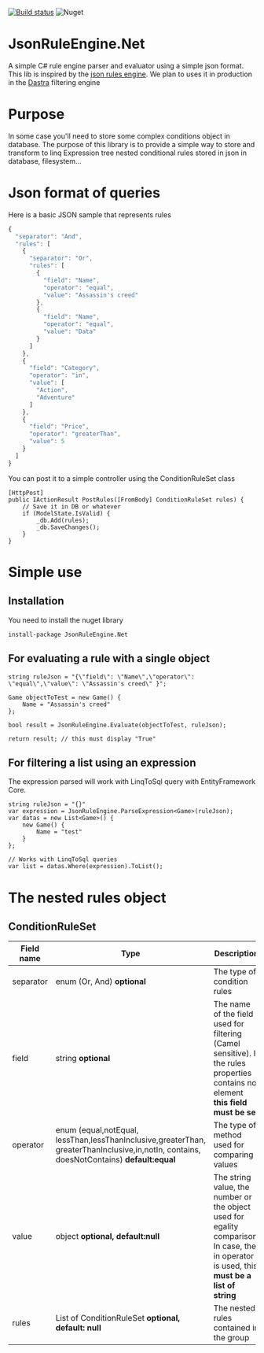 

[![Build status](https://ci.appveyor.com/api/projects/status/r430k8vb29wjjsfd?svg=true)](https://ci.appveyor.com/project/antoinebidault/jsonruleengine-net)
![Nuget](https://img.shields.io/nuget/v/JsonRuleEngine.Net)

# JsonRuleEngine.Net

A simple C# rule engine parser and evaluator using a simple json format.
This lib is inspired by the [json rules engine](https://github.com/cachecontrol/json-rules-engine).
We plan to uses it in production in the [Dastra](https://www.dastra.eu) filtering engine 

# Purpose
In some case you'll need to store some complex conditions object in database. The purpose of this library is to provide a simple way to store and transform to linq Expression tree nested conditional rules stored in json in database, filesystem... 

# Json format of queries
Here is a basic JSON sample that represents rules
```javascript
{
  "separator": "And",
  "rules": [
    {
      "separator": "Or",
      "rules": [
        {
          "field": "Name",
          "operator": "equal",
          "value": "Assassin's creed"
        },
        {
          "field": "Name",
          "operator": "equal",
          "value": "Data"
        }
      ]
    },
    {
      "field": "Category",
      "operator": "in",
      "value": [
        "Action",
        "Adventure"
      ]
    },
    {
      "field": "Price",
      "operator": "greaterThan",
      "value": 5
    }
  ]
}
```

You can post it to a simple controller using the ConditionRuleSet class
```CSharp
[HttpPost]
public IActionResult PostRules([FromBody] ConditionRuleSet rules) {
    // Save it in DB or whatever
    if (ModelState.IsValid) {
	    _db.Add(rules);
	    _db.SaveChanges();
    }
}

```


# Simple use

## Installation
You need to install the nuget library
```
install-package JsonRuleEngine.Net
```

## For evaluating a rule with a single object
```CSharp
string ruleJson = "{\"field\": \"Name\",\"operator\": \"equal\",\"value\": \"Assassin's creed\" }";

Game objectToTest = new Game() { 
    Name = "Assassin's creed"
};

bool result = JsonRuleEngine.Evaluate(objectToTest, ruleJson);

return result; // this must display "True"
```

## For filtering a list using an expression
The expression parsed will work with LinqToSql query with EntityFramework Core.
```CSharp
string ruleJson = "{}"
var expression = JsonRuleEngine.ParseExpression<Game>(ruleJson);
var datas = new List<Game>() {
    new Game() {
        Name = "test"
    }
};

// Works with LinqToSql queries
var list = datas.Where(expression).ToList();
```

# The nested rules object
## ConditionRuleSet
|Field name| Type| Description |
|--|--|--|
|separator|enum (Or, And) **optional**| The type of condition rules  |
|field|string **optional**| The name of the field used for filtering (Camel sensitive). If the rules properties contains no element **this field must be set**  |
|operator|enum (equal,notEqual,  lessThan,lessThanInclusive,greaterThan, greaterThanInclusive,in,notIn, contains,  doesNotContains) **default:equal**| The type of method used for comparing values |
|value|object **optional, default:null**| The string value, the number or the object used for egality comparison. In case, the in operator is used, this **must be a list of string** |
|rules| List of ConditionRuleSet **optional, default: null** | The nested rules contained in the group  |
